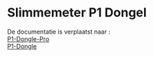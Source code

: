 # **Slimmemeter P1 Dongel**

De documentatie is verplaatst naar :<br>
[P1-Dongle-Pro](https://docs.smart-stuff.nl/v/esphome-p1-dongle-pro/)<br>
[P1-Dongle](https://docs.smart-stuff.nl/v/esphome-dongle/)

